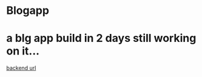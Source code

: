 # Blogapp
# a blg app build in 2 days still working on it...
<a href = "https://blogs-9eip.onrender.com/">backend url</a>
